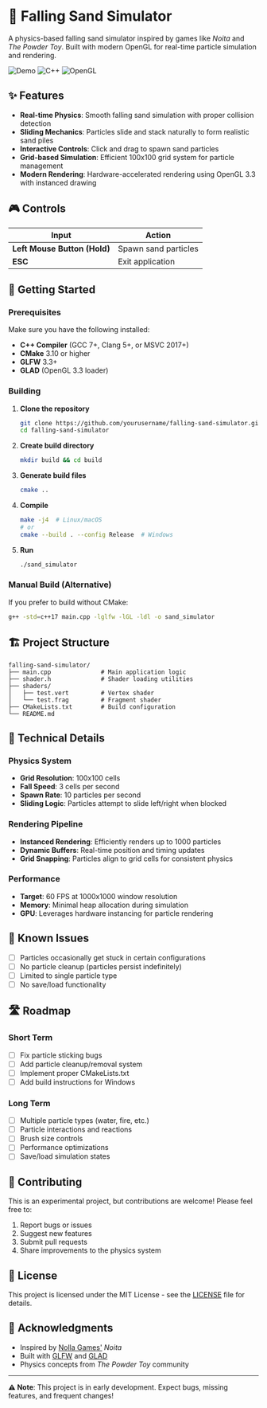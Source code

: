# 🧪 Falling Sand Simulator

A physics-based falling sand simulator inspired by games like *Noita* and *The Powder Toy*. Built with modern OpenGL for real-time particle simulation and rendering.

![Demo](https://img.shields.io/badge/Status-Early%20Development-orange)
![C++](https://img.shields.io/badge/Language-C++-blue)
![OpenGL](https://img.shields.io/badge/Graphics-OpenGL%203.3-green)

## ✨ Features

- **Real-time Physics**: Smooth falling sand simulation with proper collision detection
- **Sliding Mechanics**: Particles slide and stack naturally to form realistic sand piles
- **Interactive Controls**: Click and drag to spawn sand particles
- **Grid-based Simulation**: Efficient 100x100 grid system for particle management
- **Modern Rendering**: Hardware-accelerated rendering using OpenGL 3.3 with instanced drawing

## 🎮 Controls

| Input | Action |
|-------|--------|
| **Left Mouse Button (Hold)** | Spawn sand particles |
| **ESC** | Exit application |

## 🚀 Getting Started

### Prerequisites

Make sure you have the following installed:

- **C++ Compiler** (GCC 7+, Clang 5+, or MSVC 2017+)
- **CMake** 3.10 or higher
- **GLFW** 3.3+
- **GLAD** (OpenGL 3.3 loader)

### Building

1. **Clone the repository**
   ```bash
   git clone https://github.com/yourusername/falling-sand-simulator.git
   cd falling-sand-simulator
   ```

2. **Create build directory**
   ```bash
   mkdir build && cd build
   ```

3. **Generate build files**
   ```bash
   cmake ..
   ```

4. **Compile**
   ```bash
   make -j4  # Linux/macOS
   # or
   cmake --build . --config Release  # Windows
   ```

5. **Run**
   ```bash
   ./sand_simulator
   ```

### Manual Build (Alternative)

If you prefer to build without CMake:

```bash
g++ -std=c++17 main.cpp -lglfw -lGL -ldl -o sand_simulator
```

## 🏗️ Project Structure

```
falling-sand-simulator/
├── main.cpp              # Main application logic
├── shader.h              # Shader loading utilities
├── shaders/
│   ├── test.vert         # Vertex shader
│   └── test.frag         # Fragment shader
├── CMakeLists.txt        # Build configuration
└── README.md
```

## 🔬 Technical Details

### Physics System
- **Grid Resolution**: 100x100 cells
- **Fall Speed**: 3 cells per second
- **Spawn Rate**: 10 particles per second
- **Sliding Logic**: Particles attempt to slide left/right when blocked

### Rendering Pipeline
- **Instanced Rendering**: Efficiently renders up to 1000 particles
- **Dynamic Buffers**: Real-time position and timing updates
- **Grid Snapping**: Particles align to grid cells for consistent physics

### Performance
- **Target**: 60 FPS at 1000x1000 window resolution
- **Memory**: Minimal heap allocation during simulation
- **GPU**: Leverages hardware instancing for particle rendering

## 🐛 Known Issues

- [ ] Particles occasionally get stuck in certain configurations
- [ ] No particle cleanup (particles persist indefinitely)
- [ ] Limited to single particle type
- [ ] No save/load functionality

## 🛣️ Roadmap

### Short Term
- [ ] Fix particle sticking bugs
- [ ] Add particle cleanup/removal system
- [ ] Implement proper CMakeLists.txt
- [ ] Add build instructions for Windows

### Long Term
- [ ] Multiple particle types (water, fire, etc.)
- [ ] Particle interactions and reactions
- [ ] Brush size controls
- [ ] Performance optimizations
- [ ] Save/load simulation states

## 🤝 Contributing

This is an experimental project, but contributions are welcome! Please feel free to:

1. Report bugs or issues
2. Suggest new features
3. Submit pull requests
4. Share improvements to the physics system

## 📝 License

This project is licensed under the MIT License - see the [LICENSE](LICENSE) file for details.

## 🙏 Acknowledgments

- Inspired by [Nolla Games'](https://nollagames.com/) *Noita*
- Built with [GLFW](https://www.glfw.org/) and [GLAD](https://glad.dav1d.de/)
- Physics concepts from *The Powder Toy* community

---

**⚠️ Note**: This project is in early development. Expect bugs, missing features, and frequent changes!